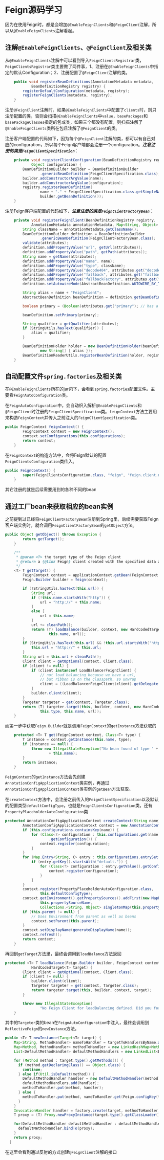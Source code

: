 # Feign源码学习

因为在使用Feign时，都是会增加`@EnableFeignClients`和`@FeignClient`注解，所以从`@EnableFeignClients`注解看起。

## 注解`@EnableFeignClients`、`@FeignClient`及相关类

从`@EnableFeignClients`注解中可以看到导入`FeignClientsRegistrar`类，`FeignClientsRegistrar`类主要做了两件事，1、注册在`@EnableFeignClients`中指定的默认Configuration；2、注册配置了`@FeignClient`注解的类。

```java
	public void registerBeanDefinitions(AnnotationMetadata metadata,
			BeanDefinitionRegistry registry) {
		registerDefaultConfiguration(metadata, registry);
		registerFeignClients(metadata, registry);
	}
```

注册`@FeignClient`注解时，如果`@EnableFeignClients`中配置了`clients`时，则只注册配置的类，否则会扫描`@EnableFeignClients`中`value`，`basePackages`和`basePackageClasses`指定的包或类，如果三个都没有配置，则扫描注解了`@EnableFeignClients`类所在包且注解了`@FeignClient`的类。

注册客户端配置的代码如下，因为每个`@FeignClient`注解的类，都可以有自己对应的configuration，所以每个Feign客户端都会注册一个configuration。***注意注册的类是`FeignClientSpecification`***：

```java
	private void registerClientConfiguration(BeanDefinitionRegistry registry, Object name,
			Object configuration) {
		BeanDefinitionBuilder builder = BeanDefinitionBuilder
				.genericBeanDefinition(FeignClientSpecification.class);
		builder.addConstructorArgValue(name);
		builder.addConstructorArgValue(configuration);
		registry.registerBeanDefinition(
				name + "." + FeignClientSpecification.class.getSimpleName(),
				builder.getBeanDefinition());
	}
```
注册Feign客户端配置的代码如下，***注意注册的类是`FeignClientFactoryBean`***：

```java
	private void registerFeignClient(BeanDefinitionRegistry registry,
			AnnotationMetadata annotationMetadata, Map<String, Object> attributes) {
		String className = annotationMetadata.getClassName();
		BeanDefinitionBuilder definition = BeanDefinitionBuilder
				.genericBeanDefinition(FeignClientFactoryBean.class);
		validate(attributes);
		definition.addPropertyValue("url", getUrl(attributes));
		definition.addPropertyValue("path", getPath(attributes));
		String name = getName(attributes);
		definition.addPropertyValue("name", name);
		definition.addPropertyValue("type", className);
		definition.addPropertyValue("decode404", attributes.get("decode404"));
		definition.addPropertyValue("fallback", attributes.get("fallback"));
		definition.addPropertyValue("fallbackFactory", attributes.get("fallbackFactory"));
		definition.setAutowireMode(AbstractBeanDefinition.AUTOWIRE_BY_TYPE);

		String alias = name + "FeignClient";
		AbstractBeanDefinition beanDefinition = definition.getBeanDefinition();

		boolean primary = (Boolean)attributes.get("primary"); // has a default, won't be null

		beanDefinition.setPrimary(primary);

		String qualifier = getQualifier(attributes);
		if (StringUtils.hasText(qualifier)) {
			alias = qualifier;
		}

		BeanDefinitionHolder holder = new BeanDefinitionHolder(beanDefinition, className,
				new String[] { alias });
		BeanDefinitionReaderUtils.registerBeanDefinition(holder, registry);
	}
```

## 自动配置文件`spring.factories`及相关类

在`@EnableFeignClients`所在的jar包下，会看到`spring.factories`配置文件。主要看`FeignAutoConfiguration`类。

在`FeignAutoConfiguration`中，会自动织入解析`@EnableFeignClients`和`@FeignClient`时注册的`FeignClientSpecification`类。`feignContext`方法主要用来构造`FeignContext`并传入之前注入的`FeignClientSpecification`类。

```java
public FeignContext feignContext() {
		FeignContext context = new FeignContext();
		context.setConfigurations(this.configurations);
		return context;
	}
```

在`FeignContext`的构造方法中，会将Feign默认的配置`FeignClientsConfiguration`类传入。
```java
public FeignContext() {
		super(FeignClientsConfiguration.class, "feign", "feign.client.name");
	}
```

其它注册的就是后续需要用到的各种不同的bean

## 通过工厂bean来获取相应的bean实例

之前提到过已经将`FeignClientFactoryBean`注册到Spring里，后续需要获取Feign客户端实例时，就会调用`FeignClientFactoryBean`的`getObject`方法。

```java
public Object getObject() throws Exception {
		return getTarget();
	}

	/**
	 * @param <T> the target type of the Feign client
	 * @return a {@link Feign} client created with the specified data and the context information
	 */
	<T> T getTarget() {
		FeignContext context = applicationContext.getBean(FeignContext.class);
		Feign.Builder builder = feign(context);

		if (!StringUtils.hasText(this.url)) {
			String url;
			if (!this.name.startsWith("http")) {
				url = "http://" + this.name;
			}
			else {
				url = this.name;
			}
			url += cleanPath();
			return (T) loadBalance(builder, context, new HardCodedTarget<>(this.type,
					this.name, url));
		}
		if (StringUtils.hasText(this.url) && !this.url.startsWith("http")) {
			this.url = "http://" + this.url;
		}
		String url = this.url + cleanPath();
		Client client = getOptional(context, Client.class);
		if (client != null) {
			if (client instanceof LoadBalancerFeignClient) {
				// not load balancing because we have a url,
				// but ribbon is on the classpath, so unwrap
				client = ((LoadBalancerFeignClient)client).getDelegate();
			}
			builder.client(client);
		}
		Targeter targeter = get(context, Targeter.class);
		return (T) targeter.target(this, builder, context, new HardCodedTarget<>(
				this.type, this.name, url));
	}
```
而第一步中获取`Feign.Builder`就是调用`FeignContext`的`getInstance`方法获取的

```java
	protected <T> T get(FeignContext context, Class<T> type) {
		T instance = context.getInstance(this.name, type);
		if (instance == null) {
			throw new IllegalStateException("No bean found of type " + type + " for "
					+ this.name);
		}
		return instance;
	}
```

`FeignContext`的`getInstance`方法会先创建`AnnotationConfigApplicationContext`类实例，再通过`AnnotationConfigApplicationContext`类实例的`getBean`方法获取。

在`createContext`方法中，会注册之前传入的`FeignClientSpecification`以及默认的配置类型`defaultConfigType`，也就是`FeignClientsConfiguration`类，还有`PropertyPlaceholderAutoConfiguration`类

```java
protected AnnotationConfigApplicationContext createContext(String name) {
		AnnotationConfigApplicationContext context = new AnnotationConfigApplicationContext();
		if (this.configurations.containsKey(name)) {
			for (Class<?> configuration : this.configurations.get(name)
					.getConfiguration()) {
				context.register(configuration);
			}
		}
		for (Map.Entry<String, C> entry : this.configurations.entrySet()) {
			if (entry.getKey().startsWith("default.")) {
				for (Class<?> configuration : entry.getValue().getConfiguration()) {
					context.register(configuration);
				}
			}
		}
		context.register(PropertyPlaceholderAutoConfiguration.class,
				this.defaultConfigType);
		context.getEnvironment().getPropertySources().addFirst(new MapPropertySource(
				this.propertySourceName,
				Collections.<String, Object> singletonMap(this.propertyName, name)));
		if (this.parent != null) {
			// Uses Environment from parent as well as beans
			context.setParent(this.parent);
		}
		context.setDisplayName(generateDisplayName(name));
		context.refresh();
		return context;
	}
```

再回到`getTarget`方法里，最终会调用到`loadBalance`方法返回

```java
protected <T> T loadBalance(Feign.Builder builder, FeignContext context,
			HardCodedTarget<T> target) {
		Client client = getOptional(context, Client.class);
		if (client != null) {
			builder.client(client);
			Targeter targeter = get(context, Targeter.class);
			return targeter.target(this, builder, context, target);
		}

		throw new IllegalStateException(
				"No Feign Client for loadBalancing defined. Did you forget to include spring-cloud-starter-netflix-ribbon?");
	}
```

其中的`Targeter`类的bean在`FeignAutoConfiguration`中注入，最终会调用到`ReflectiveFeign`的`newInstance`方法。

```java
public <T> T newInstance(Target<T> target) {
    Map<String, MethodHandler> nameToHandler = targetToHandlersByName.apply(target);
    Map<Method, MethodHandler> methodToHandler = new LinkedHashMap<Method, MethodHandler>();
    List<DefaultMethodHandler> defaultMethodHandlers = new LinkedList<DefaultMethodHandler>();

    for (Method method : target.type().getMethods()) {
      if (method.getDeclaringClass() == Object.class) {
        continue;
      } else if(Util.isDefault(method)) {
        DefaultMethodHandler handler = new DefaultMethodHandler(method);
        defaultMethodHandlers.add(handler);
        methodToHandler.put(method, handler);
      } else {
        methodToHandler.put(method, nameToHandler.get(Feign.configKey(target.type(), method)));
      }
    }
    InvocationHandler handler = factory.create(target, methodToHandler);
    T proxy = (T) Proxy.newProxyInstance(target.type().getClassLoader(), new Class<?>[]{target.type()}, handler);

    for(DefaultMethodHandler defaultMethodHandler : defaultMethodHandlers) {
      defaultMethodHandler.bindTo(proxy);
    }
    return proxy;
  }
```

在这里会看到通过反射的方式创建`@FeignClient`注解的接口